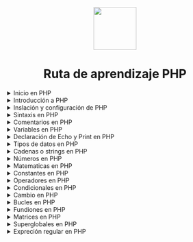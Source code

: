 <div align="center">
  <img align="center" src="https://github.com/Thomas-Boi/devicon/blob/master/icons/php/php-original.svg" height ="100px"/>
  
  # Ruta de aprendizaje PHP 
</div>

<details>
  <summary>
    Inicio en PHP 
  </summary>

***
Antes de continuar se debe de tener una compresión bácica de lo siguiente:
- [HTML](https://github.com/Brayan-Hc11/HTML5)
- [CSS](https://github.com/Brayan-Hc11/css3)
- [JavaScript](https://github.com/Brayan-Hc11/JavaScript)

Si desea aprender algunos de estos temas, pude revisar algunos de mis repositorios en donde podrá encontrar lo fundamental del desarrollo web  
***
</details>

<details>
  <summary>
    Introducción a PHP
  </summary>

  ***
## ¿Qué es PHP?
PHP es un lenguaje sorprendete y pupular, PHP es lo suficientemente potente para ser el núcleo del sistema de blogs más grande de la web [WorPress](https://cloud.google.com/wordpress?utm_source=bing&utm_medium=cpc&utm_campaign=latam-CO-all-es-dr-SKWS-all-all-trial-p-dr-1009897-LUAC0016538&utm_content=text-ad-none-any-DEV_c-CRE_-ADGP_Hybrid%20%7C%20SKWS%20-%20MIX%20%7C%20Txt%20~%20Compute_Wordpress-KWID_43700067399687799-kwd-78203120058646%3Aloc-43&utm_term=KW_Wordpress-ST_Wordpress&gclid=f1719b1327d811e05b3eff6140fd1983&gclsrc=3p.ds&hl=es), PHP también es lo suficientemente profundo como para poder ejecutar grandes redes sociales y es bastante facil de aprender como para ser el primer lenguaje del  lado del servidor para un principiante 

- PHP es un acrónimo de "PHP: Procesador de Hipertexto"
- PHP es un lenguaje de secuencias de código abierto ampliamente utilizado
- Los Scripts de PHP se ejecutan del lado del servidor  

***
## ¿Qué es un archivo PHP?

Los archivos PHP pueden contener texto, HTML, CSS, JavaScript y código PHP. El código PHP se ejecuta en el servidor y el resultado se devuelve al navegador como HTML simple, los archivos PHP tienen la extención _".PHP"_
***

## ¿Qué puede hacer PHP?
- PHP puede generar contenido de página dinámico
- PHP puede crear, abir, leer, escribir, eliminar y cerrar archivos en el servidor
- PHP puede recopilar datos de formulario
- PHP puede enviar y recibir cookies
- PHP puede agregrar, eliminar, modificar datos en base de datos
- PHP se puede usar para controlar el acceso de los usuarios  

Con PHP no está limitado a generar HTML. puede generar imágenes o archivos PDF. También puede generar cualquier texto, como [XHTML](https://books.google.cl/books?hl=es&lr=&id=aaa6EAAAQBAJ&oi=fnd&pg=PA1&dq=Que+es+XHTML+&ots=dpvIvfdlm6&sig=jLY4kEWVofozaOsoWCCt_SFvlDg#v=onepage&q=Que%20es%20XHTML&f=false) y [XMl](https://www.google.com.co/books/edition/XML_pr%C3%A1ctico/x6QToh9wHMYC?hl=es&gbpv=1&dq=Que+es+XML&printsec=frontcover).

***
## ¿Por qué PHP?
- PHP se ejecuta en varias platatoformas _(Windows, Linux, Unix, Mac Os x, etc...)_
- PHP soporta una amplia gama de base de datos
- PHP es gratis, y puedes descargarlo en [PHP.NET](https://www.php.net/)
- PHP es fácil de aprender y se ejecuta de manera eficiente en el lado del servidor

***
## ¿Qué hay de nuevo en PHP 7?
- PHP 7 es mucho más rápido que la popular versión estable anterior (PHP 5.6)
- PHP 7 he mejorado el manejo de los errores 
- PHP 7 admite declaraciones de tipo más estrictas para argumentos de función
- PHP 7 admite nuevos operadores

***
</details>

<details>
  <summary>
    Inslación y configuración de PHP
  </summary>

  ***  
## ¿Qué necesito?
para comenzar a usar PHP, puede:
- Encuentre un servidor web con soporte para PHP y MySQL (Xamm)
- instale un servidor web en su propia PC y luego instale PHP y MySQL

***
## Use un servidor web con soporte PHP

Si su servidor tiene activado el soporte para PHP no es necesario que realice alguna acción. Simplemente cree algunos *.PHP* archivos,colóquelos en su directorio web y el servidor los analizará automáticamente.

No necesita compilar nada ni instalar ninguna herramienta adicional. Debido a que PHP es gratuito, la mayoria de los servidores web ofrecen soporte para PHP.

***
## Configure PHP en su propia PC 
Sin embargo, si su navegador no es compatible con PHP,debe:
- instalar un servidor web que soporte PHP
- instalar PHP
- instalar una base de datos, como MySQL

El sitio web oficial de [PHP.NET](https://www.php.net/) tiene instrucciones de instalación para PHP en su [ManualInstall]( http://php.net/manual/en/install.php). otra opción que puede usar es un compilador en línea.

***
</details>

<details>
  <summary>
    Sintaxis en PHP
  </summary>

***
## Sintaxis PHP
Se ejecuta un Script PHP en el servidor y el resultado HTML sin formato se envía de vuelta al navegador. Un Script se puede colocar en cualquier parte del documento, Un Script PHP comienza con la etiqueta de apertura y finaliza con una etiqueta de cierre.

_Ejemplo:_
~~~
<?php 

  // php code goes here

?>
~~~
La extención predeterminada para los archivos PHP es ".php". Un archivo PHP normalmente contiene etiquetas HTML y algún código de secuensias de comandos PHP.

A continuación, tenemos un ejemplo de un archivo PHP simple, con un script PHP que utiliza una función PHP integrada "Echo" para generar el texto "Hello World!" en una páguina web:
~~~
<!DOCTYPE html>
<hmtl>
  <body>
    <h1> My first PHP page<h1>
     
      <?php 
          Echo "Hello World!";
      ?>
      
  </body>      
</html>
~~~
Note: _las declaraciones en PHP deben de terminar en ;._

***
## Sencibilidad de mayúsculas y minúsculas de PHP 
En, PHP, las palabras clave (P.ej:if, else, while, echo etc...), clases, funciones y funciones definidas por el usuario no distiguen entre mayúsculas y minúsculas.
    
En la siguiente ejemplo, las tres declaraciones de Echo son igules y legales:
 ~~~
    <!DOCTYPE html>
    <html>
      <body>
        
        <?php 
          ECHO "Hello Wordl!<br>";
          echo "Hello Wordl!<br>"
          EcHo "Hello Wordl!<br>"
        ?>
        
      </body>
    </html>
 ~~~
    
Nota: _Sin embargo; ¡Todos los nombres de las variables distinguen entre mayúsculas y minúsculas!_ 
    
Para mejor explicación haremos un ejemplo más, a continuación; ¡solo la primera declaración mostrará el valor de la variable $color!, esto se de a que $color, $coLOR y $COLOR se tratan de tres variables distintas o diferentes.

~~~
    <!DOCTYPE html>
    <html>
      <doby>
        
        <?hp
        $color = "red";
          Echo "My car is ". $color. "<br>";
          Echo "My car is ". $coLOR. "<br>";
          Echo "My car is ". $COLOR. "<br>";
        ?>

    </body>
  </html>      
~~~

***  
</details>

<details>
  <summary>
    Comentarios en PHP
  </summary>

***
  ## Comentarios en PHP 
Un comentario en código PHP es una línea que no se ejecuta como parte del programa. Su único propósito es que alguien que esté mirando el código la lea.
    
Los comentarios se puede utilizar para:
    
- Deje que otros usuarios puedan entender su código
- Recuerde que lo hizo
- Los comentarios puden recordarte lo que estabas pensando cuando esribiste el código

PHP nos permite varias formas de comentar:

_Ejemplo:_

Sintaxis para comentarios de una sola línea:

~~~
<!DOCTYPE html>
    <html>
      <body>
        
        <?php
      //This is a single-line comment

      #This is a single-line comment
        ?>
      </body>
     </hmtl>
~~~

_Ejemplo:_

Sintaxis para comentarios de varias líneas:

~~~
<!DOCTYPE html>
<html>
  <body>

    <?php
    /*
      This is a multiple-lines comment block
      that spans over multiple
      lines
    */
    ?>
        
</html>
</body>      
~~~

Nota: _los comentarios también nos permite omitir partes de códigos:_
    
~~~
<!DOCTYPTE html>
<html>
  <body>
    
    <?php 
  //You can also use comments to leave out parts of a code line
$x =5 /*+15*/ + 5;
  
  Echo: $x;
    ?>
  
  </body>
</html>
~~~  

Si quiere ver mas ejemplos puede visitar el: [Material de apoyo](https://github.com/Brayan-Hc11/PHP/blob/main/EjerciciosPHP/CAP4.PHP)

***
</details>

<details>
  <summary>
    Variables en PHP
  </summary>

  ***
## Variables en PHP
Se puede decir que las variables en programación son "contenedores" los cuales nos permiten almacenar información.

***
## Creación o declaración de variables en PHP 

En PHP, una variable comienza con el signo $, seguido el nombre de la variable:

_Ejemplo:_
~~~
<?php
$text "Hello world!";
$x = 5;
$y = 15.5; 

  Echo $text."<br>";
  Echo $x. "<br>";
  Echo $y. "<br>";
?>
~~~

Después de la ejecución de la instrucciones anteriores, la variable $txt contendrá el valor de Hello world!, la variable $x contendrá el valor de 5 y la variable $y contendrá el valor de 15.5.

Nota: _Cuando asigne un valor de texto a una variable, coloque comillas alrededor del valor._

Nota: _a diferencia  de otros lenguajes de programación,PHP no tiene ningún comando para declarar una variable. Se crea en el momento en que le asigna un valor por primera vez._

***
## Variables PHP     
Una variable puede tener un nombre corto (como x e y) o un nombre más descriptivo (edad, nombre del coche, volumen_total, etc..).
    
Reglas para declarar variables en PHP
- Una variable comienza con el signo $, seguido del nombre de la variable
- Un nombre de variable debe comenzar con una letra o el carácter de subrayado
- Un nombre de variable no pude comenzar con un número
- Un nombre de variable solo puede contener caracteres alfanuméricos y guiones bajos (Az, 0-9 y _)
- Los nombre de las variables distinguen entre mayúsculas y minúsculas ($age y $AGE son dos variables diferentes)

Nota: _¡Recuerde que los nombres de las variables de PHP distinguen entre mayúsculas y minúsculas!_

***
## Variables de salida 

La echo declaración de PHP se usa a menudo para enviar datos a la pantalla.
    
El siguiente ejemplo mostrará cómo generar texto y una variable:

_Ejemplo;_
~~~
    <?php

    $txt = "W3Schools.com";
      Echo "I love $txt!";
    
    ?>
~~~
    
El siguiente ejemplo producirá el mismo resultado que el ejemplo anterior, con la direfencia de que usaremos la concatenación:

_Ejemplo;_
~~~
    <?php

    $txt = "W3Schools.com";
      Echo "I love". $txt."!";

    ?>
~~~

El siguiente ejemplo generará la suma de dos variables de dos formas distintas:

_Ejemplo:_
~~~
    <?php 
  
  $x = 5;
  $y = 4;
    Echo $x + $y;
    
    ?>
~~~

El siguiente ejemplo producirá el mismo resultado que el ejemplo anterior, con la diferencia de que declararemos una variable adicional, en la que se almacenara la opercón a realizar:

_Ejemplo:_
~~~
    <?php 

  $x = 5;
  $y = 5;
  $resultado = $x + $y;
    Echo $resulatado;

      ?>
~~~
Nota: _Aprenderá más sobre la echo declaración y cómo enviar datos a la pantalla más adelante._ 

## PHP es un lenguaje escrito libremente

En el ejmplo anterior, observe que no tuvimos que decirle a PHP qué tipo de datos se almacenarón en las variables.

PHP asocia autimáticamente un tipo de dato a la variable, dependiendo de su valor. Dado que los tipos de datos no se establecen en un sentido estricto, puede hacer cosas como agregar una cadena a un número entero sin causar un error.

En PHP 7, se agregaron declaraciones de tipo. Esto brinda una opción para especificar el tipo esperado al declarar una función, y al habilitar el requisito estricto, arrojará un "Error fatal" en una falta de coincidencia de tipo.

Aprenderá más sobre Strict los non-Strict requisitos y las declaraciones de tipos de datos en el apartado de funciones de PHP.

***
## Alcance de las variables de PHP

En PHP, las variables se puede declarar en cualquier parte del Script. 

El alcance de un variable es la parte del Script donde se puede hacer referencia/utilizar la variable.

PHP tiene tres ámbitos variables diferentes:
- Local
- Global
- Estático

## Alcance Global y Local

Una variable declarada fuera de una función tiene un ALCANCE GLOBAL y solo se puede acceder fuera de una función:

_Ejmeplo:_

variable con alcance global
~~~
<?php
$x = 5; // global scope

function Mytest(){
  //Using x inside this function will generate an error
    Echo "<p>Variable x intside function is: $x</p>";
}

  Mytest();
    Echo "<p>Variable x outside function is: $x</p>";
?>
~~~

Una variable declarada dentro de una función tiene un ÁMBITO LOCAL y solo se puede acceder dentro de esa función:

_Ejmplo:_

Variable con alcance local:
~~~
<?php
  function Mytest(){
  $x =5; //local scope
    Echo "<p>Variable x inside function is: $x</p>";
}

Mytest();
//Using x outside the function will generate an error
  Echo "<p>Variable x outside function is: $x</p>";

?>
~~~

Nota: _Puede tener variables locales con el mismo nombre en diferentes funciones, porque las variables locales solo son reconocidas por la función en la que se declaran._

***
## PHP La palabra clave global

La palabra clave global se utiliza para acceder a una variable global desde dentro de una función.

Para hacer esto , se usa la palabra clave global andes de las variables (dentro de una función):

_EJmplo:_
~~~
<?php

$x = 5;
$y = 10;

  function Mytest(){
    global $x,$y;
      $y = $x + $y;
  }
 
 Mytest();
  Echo $y; #outpus 15 
?>
~~~

PHP también almacena todas las variables globales es un matriz llamada. contiene el nombre de la variable. También se puede acceder a esta matriz desde dentro de las funciónes y se puede usar para actualizar variables globales directamente. $GLOBALS[index] index

El ejemplo anterior se puede reescribir de la siguiente manera:

_Ejemplo:_
~~~
<?php
  
  $x = 5;
  $y = 10;
  
    function Mytest(){
      $GLOBALS['y'] = $GLOBALS['x'] + $GLOBALS['y'];
    }
    
    Mytest();
      Echo $y; // 15
?>
~~~

***
## PHP La palabra clave static 

Normalmente, cuando se completa/ejecuta una función,se eliminan todas sus variables.Sin embargo, aveces queremos que NO se elimine una variable local. lo necesitamos para otro trabajo.

para hacer esto, ues la palabra clase "static" cuando declara la variable por primera vez:

_Ejmplo:_ 
~~~
<?php
function Mytest(){
  static $x = 0;
    Echo = $x;
    $x++;
};

Mytest();
  Echo "<br>";
Mytest();
  Echo "<br>";
Mytest();
  Echo "<br>";
?>
~~~

Entonces, cada vez que se llame a la función, esa variable aún tendrá la información que contenía desde la última vez que se llamó a la función.

Nota: _la variable sigue siendo local para la función._

***  
</details>

<details>
  <summary>
    Declaración de Echo y Print en PHP
  </summary>

  ***
  
## Declaraciones Echo y Print en PHP 

Con PHP, hay dos formas básicas de obtener resultados: echo y print.

En este tutorial estaremos usando *echo* y *print* en la mayoría de los ejemplos. Entoces esté cpitulo tiene un poco más de información sobre esas dos declaraciones de salida.

echo y print son mas o menos lo mismo.Ambos se utilizan para enviar datos a la pantalla.

Las diferencias son pequeñas: echo no tiene valor de retorno mientras que print tiene un valor de retorno de 1 por lo que puede usarse en expreciones. echo puede tomas múltiples parámetros (aun que tal uso es raro) mientras que print puede tomar un argumento. echo es marginalmente más rápido que print.

***
## La declaración de echo de PHP

La declaración de echo la podemos usar con los parentesis o sin ellos. El siguiente ejemplo muestra comó generar texto con el comando de "echo"
 _Ejemplo:_
 
 ~~~
<?php
  Echo "<h2>PHP is Fun!</h2>";
  Echo "Hello world!<br>";
  Echo "I'm about to learn PHP!<br>";
  Echo "This ", "string ", "was ", "made ", "with multiple parameters.";
?>
 ~~~
 
 En el siguiente ejemplo muestra comó generar texto y variables con la declaración de echo:
 _Ejmplo_;
 
 ~~~
 <?php
  $txt1 = "Learn PHP";
  $txt2 = "W3Schools.com";
  $x = 5;
  $y = 4;

    echo "<h2>" . $txt1 . "</h2>";
    echo "Study PHP at " . $txt2 . "<br>";
    echo $x + $y;
 ?>
 ~~~
 
 ***
 ## La declaración print dentro de PHP
 
 La declaración print se puede usar con parentesis o sin ellos, En el sigiuiente ejemplo muestra comó generar texto con el comando print
 _Ejemplo:_
 
 ~~~
 <?php
  print "<h2>PHP is Fun!</h2>";
  print "Hello world!<br>";
  print "I'm about to learn PHP!";
 ?>
 ~~~
 
 En el siguiente ejemplo muestra comó generar testo y variables con la declaración print
 _Ejmplo:_
 
 ~~~
 <?php
$txt1 = "Learn PHP";
$txt2 = "W3Schools.com";
$x = 5;
$y = 4;

print "<h2>" . $txt1 . "</h2>";
print "Study PHP at " . $txt2 . "<br>";
print $x + $y;
?>
 ~~~

***
</details>

<details>
  <summary>
    Tipos de datos en PHP
  </summary>

  ***
  ## Tipos de datos en PHP

Las variables pueden almacenar datos de diferentes tipos, y diferentes tipos datos pueden hacer cosas diferentes.

PHP admite los siguientes tipos de datos:
- Cadena
- Entero
- Flot (número de coma flotante, también llamados dobles)
- Booleano
- Formación (Matricez)
- Objeto 
- Nulo 
- Recurso

## Cadena en PHP

Una cadena es una secuencia de caracteres, como "¡Hola mundo!".

Una cadena puede ser cualquier texto entre comillas.Puede utilizar comillas simples o dobles:

_Ejemplo:_
~~~
<?PHP

  $x = "¡Hello world!";
  $y = '¡Hello World!';

    Echo $x;
    ECho "<br>";
    Echo $y;
?>
~~~

## Entero en PHP

Un tipo de dato entero es un número no decimal entre  -2,147,483,648 y 2,147,483,647.

Reglas para los números enteros: 
- Un número entero debe tener al menos un dígito
- Un número entero no debe de tener un punto decimal
- Un número entero puede ser negativo o positivo
- Los números enteros se puede especificar en: notación decimal(base 10),hexadecimal (base 16),octal (base 8) o binaria (base 2)

En el siguiente ejemplo, $x es un número entero. La función PHP var_dump() devuelve el tipo de dato y el valor:

_Ejemplo:_
~~~
<?php

$x = 5985;
  var_dump($x);
  
?>
~~~

## Flot(Flotante)

Un Float (número de punto flotante ) es un número con un punto decimal o un número en forma exponencial.

En el siguiente ejemplo, $x es un flotante. La función PHP **var_dump()** devuelde el tipo de dato y el valor:

_Ejemplo:_
~~~
<?PHP

  $x = 10.365;
    var_dump($x);
?>
~~~

## PHP booleano 

Un booleano representa dos estados posibles: TRUE(Verdadero) y FALSE(Falso). Los booleanos se utilizan a menudo en pruebas condicionales.

~~~
<?php
$x = True;
$y = False;
?>
~~~

## Formación(Matricez)

Una matriz almacena múltiples valores en un sola variable.

En el siguiente ejemplo, $cars es una matriz. La función PHP var_dump(); devuele el tipo de datos y el valor:

_Ejemplo:_

~~~
<?PHP

  $cars = arary("Volvo","BMW","Toyota");
    var_dump($cars);
    
?>
~~~

*** 
## Objeto en PHP 

Las calses y los objetos son los dos aspectos principales de la programación orientada a objetos.

Una clase es una plantilla para objetos y un objeto es una instancia de una clase.

Cuando se crean los objetos individuales, heredan todas las propiedades y comportamientos de la clase, pero cada objeto tendrá diferentes valores para las propiedades.

Supongamos que tenemos una clase llamada Car. Un automóvil puede tener propiedades como modelo, color, etc. Podemos definir variables como $modelo, $color, etc., para contener los valores de estas propiedades.

Cuando se crean los objetos individuales(Volvo, BMW, Toyota, etc.), heredan todas las propiedades y comportamientos de la clase, pero cada objeto tendrá diferentes valores para las propiedades.

Si crea una función "construct()", PHP llamará automáticamente a esta función cuando cree un objeto de una clase.

_Ejemplo:_

~~~
<?PHP
class Car {

  public $color;
  public $model;
  public function _construct($color,$model) {
    
    $this -> color = $color;
    $this -> model = $model;
  }
  
  public function message(){
    return "My car is a " . $this -> color. " " . $this -> model. "!";  
  }
}

$myCar = new Car("black", "Volvo")
  
  Echo $myCar -> message();
  Echo "<br>";

$myCar = new Car("red", "Toyota");
  Echo $myCar -> message();
?>
~~~

***
## Valor NULO de PHP

Null es un tipo de dato especial qeu solo puede tener un valor: NULL. 

Una variable de tipo de datos NULL es una variable que no tiene ningún valor adignado.

**Sugerencia:** si se crea una variable sin un valor, se le asigna automáticamente un valor NULL.

Las variables también se puede vaciar estableciendo el valor en NULL:

_Ejemplo:_

~~~
<?PHP
$x = "¡Hello world!";
$x = null;

  var_dump($x);
?>
~~~

***
## Recurso PHP
El tipo de dato Recurso especial no es un tipo de datos real. Es el alamacenamiento de una referencia a funciones y recursos externos a PHP.
Un ejemplo común del uso de tipo de dato de recurso es una llamada a la basse de datos.
No hablamos aquí del tipo de recurso, ya que es un tema avanzado.

***
</details>

<details>
  <summary>
    Cadenas o strings en PHP
  </summary>

  ***
## Cadenas en PHP
Una cadena en PHP es una secuencia de caracteres , como lo es "¡Hola mundo!".

***
## Funciones de cadenas de PHP
En es ta capítulo veremos las funciones de cadenas compún para manipular cadenas.

#### Strlen() - Devuelve la longitud de una cadena 
La función PHP "Strlen()" devuelve la longitud de una cadena.

_Ejemplo:_
~~~
<?php
  Echo Strlen("¡Hello World!");//outputs 12
?>
~~~

#### Str_Word_count() Cuenta cada una de las palabras 
La función de PHP Str_Word_Count() Cuenta el número de palabras que se encuentra en una cadena de caracteres.

_Ejemplo:_
~~~
<?php
  Echo Str_Word_count("¡Hello World!");//outputs 2
?>
~~~

#### Strrev () Invierte la cadena
La función PHP Strrev() invierte una cadena 

_Ejemplo:_
~~~
<?php
  Echo Strrev("¡Hello World!");//outputs "!dlroW olleH¡"
?>
~~~

#### Strpos()- Buscar un texto en una cadena de texto
Lafunción Strpos() en PHP busca un texto específico dentro de una cadena. Si se encuentra coincidencia, lafunción devuelve el la prosición del carácter de la primera coincidencia. si no se encuentra ninguna coincidencia devolverá FALSO.

_Ejemplo:_
Busque el texto "Mundo" en la cadena "!Hola mundo¡":

~~~
<?php
  Echo Strpo("!Hello Word¡", "World");//outputs 7
?>
~~~
_Nota:_ La posición del primer carácter en una cadeena es 0 no 1.

#### Str_replace()- Reemplazar texto dentro de una cadena
La función de Str_replace() en PHP reemplaz algunos catacteres en una cadena y se usa de la siguiente forma:

_Ejemplo:_

Reemplace el texto "mundo" con "Dolly"
 
~~~
<?php
Echo str_replace("world","Dolly","Hello word!");//outputs Hello Dolly
?>
~~~
***

</details>

<details>
  <summary>
    Números en PHP
  </summary>
  
  ***
  ### En este capítulo veremos en pronfundidad los números enteros(int), los flotantes(float) y las cadenas numéricas que se presentan en PHP.

***
## Números en PHP
Una cosa a tener en cuenta sobre PHP es que proporciona conversión automática de tipos de datos.

Entonces, si se asigna un valor entero a una variable, el tipo de esa variable será automáticamente un número entero.Luego, si asigna una cadena a la misma variable, el tipo cambiará a una cadena. 

Este tipo de conversión automatica puede llegar a romper el código.
***

## Enteros en PHP (int)
2, 256, -256, 10358, -179567,etc... son todos números enteros.

Un valor numérico entero es un número sin ninguna parta decimal.

Un tipo de dato entero es un número no decimal entre -2147483648 y 2147483647 en sistemas de 32 bits, y entre -9223372036854775808 y 9223372036854775807 en sistemas de 64 bits. Un valor mayor o menor que este, se almacenará como un valor flotante, por que este valor esta exediendo el límite de un número entero.

_Nota:_ Otra cosa importante que debe saber es que incluso si 4* 2.5 es 10, el resultado se almacena como un flotante, porque uno de los operadores es flotante(2.5).

Aquí hay algunas de las reglas para nuúmeros enteros:
 - Un número entero(int) debe de tener al menos un dígito
 - Un número entero(int) __NO__ debe de tener un punto decimal
 - Un número entero(int) puede llegar a ser positivo o negativo
 - Los número enteros(int) se pueden especificar en tres formatos:
    - decimal (base en 10)
    - hexadecimal (base en 16 con prefijo de 0x)
    - octal (base 8 con prefijo de 0)

PHP tiene las siguientes constates predefinidas para números enteros:
  - PHP_INT_MAX: nos permitirá usar el entero más grande admitido
  - PHP_INT_MIN: nos permitirá usarl el entero más pequeño admitido
  - PHP_INT_SIZE: nos describe el tamaño de un entero en bytes

PHP tiene las siguietes fundiones para verificar si el tipo de una variable es entero:
  - es_int()
  - is_integer()
  - is_long()-alias de is_int()

_Ejemplo:_

Compruebe si el tipo de una variable es entero:
~~~
<!DOCTYPE html>
  <html>
    <body>

<?php
// Check if the type of a variable is integer   
  $x = 5985;
    var_dump(is_int($x));//outpus bool(true)

      Echo "<br>";

// Check again... 
  $y = 59.85;
    var_dump(is_int($y));//outpus bool(false)
?>  

</body>
</html>
~~~
***

## Flotantes en PHP(Float)
Un número flotante o float es un número con un punto decimal o un número de forma exponencial.

2.0, 256.4, 10.358, 7.64E+5, 5.56E-5 son todas flotantes.

El tipo de datos flotantes normalmete puede almacenar un valor de hasta 1,7976931348623E+308 (depende de la plataforma) y tener una precisión máxima de 14 dígitos.

PHP tiene las siguientes constantes predefinidas para flotantes(desde PHP v.7.2):
  - PHP_FLOAT_MAX: nos permite usar el número flotante mas grande admitido
  - PHP_FLOAT_MIN: nos permite usar el número flotante mas pequeño admitido
  - PHP_FLOAT_DIG: la cantidad de dígitos decimales que se pueden redondear a un flotante y viceversa sin pérdida de precisión
  - PHP_FLOAT_EPSILON-El número positivo represntable más peequeño x, de modo que x + 1.0 ! = 1.0

PHP tiene las siguientes funciones para verifica si el tipo de una variable es flotante:
  - es_flotante()
  - is_double()- alias de is_float()

_Ejemplo:_ 

Compruebe si el tipo de una variable es flotante:
~~~
<!DOCTYPE html>
  <html>
    <body>

<?php
// Check if the type of a variable is float 
  $x = 10.365;
    var_dump(is_float($x));//outpus bool(true)

Echo "<br>"

//check again..
  $y = 10000;
    var_dump(is_float($y));//outpus bool(false)

?>  

</body>
</html>
~~~

</details>

<details>
  <summary>
    Matematicas en PHP
  </summary>
</details>

<details>
  <summary>
    Constantes en PHP
  </summary>
</details>

<details>
  <summary>
    Operadores en PHP
  </summary>
</details>

<details>
  <summary>
    Condicionales en PHP
  </summary>
</details>

<details>
  <summary>
    Cambio en PHP
  </summary>
</details>

<details>
  <summary>
    Bucles en PHP
  </summary>
</details>

<details>
  <summary>
    Fundiones en PHP
  </summary>
</details>

<details>
  <summary>
    Matrices en PHP
  </summary>
</details>

<details>
  <summary>
    Superglobales en PHP
  </summary>
</details>

<details>
  <summary>
    Expreción regular en PHP
  </summary>
</details>

























































































































































































































   
   
   
   
   
   
        
<!--[practica de PHP](https://www.w3sch
    
[Documentación PHP](https://www.php.net/manual/es/tutorial.php)-->
